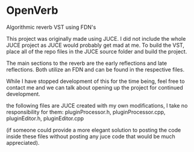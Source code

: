 # OpenVerb
Algorithmic reverb VST using FDN's

This project was originally made using JUCE. I did not include the whole JUCE project as JUCE would probably get mad at me.
To build the VST, place all of the repo files in the JUCE source folder and build the project.

The main sections to the reverb are the early reflections and late reflections. Both utilize an FDN and can be found in the respective files. 

While I have stopped development of this for the time being, feel free to contact me and we can talk about opening up the project for continued development.






the following files are JUCE created with my own modifications, I take no responsibility for them: pluginProcessor.h, pluginProcessor.cpp, pluginEditor.h, pluginEditor.cpp

(if someone could provide a more elegant solution to posting the code inside these files without posting any juce code that would be much appreciated).

